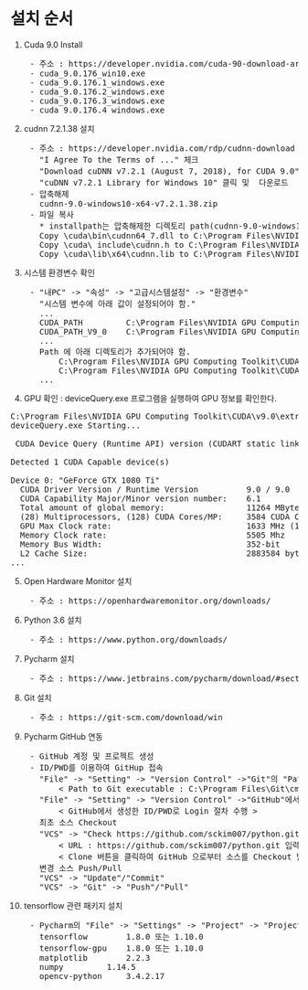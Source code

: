 # 설치 순서 #
1. Cuda 9.0 Install
<pre>
    - 주소 : https://developer.nvidia.com/cuda-90-download-archive?target_os=Windows&target_arch=x86_64&target_version=10&target_type=exelocal
    - cuda_9.0.176_win10.exe		<Base Package>
    - cuda_9.0.176.1_windows.exe	<Patch>
    - cuda_9.0.176.2_windows.exe	<Patch>
    - cuda_9.0.176.3_windows.exe	<Patch>
    - cuda_9.0.176.4_windows.exe	<Patch>
</pre>

2. cudnn 7.2.1.38 설치
<pre>
    - 주소 : https://developer.nvidia.com/rdp/cudnn-download
      "I Agree To the Terms of ..." 체크
      "Download cuDNN v7.2.1 (August 7, 2018), for CUDA 9.0" 클릭
      "cuDNN v7.2.1 Library for Windows 10" 클릭 및  다운로드
    - 압축해제
      cudnn-9.0-windows10-x64-v7.2.1.38.zip
    - 파일 복사
      * installpath는 압축해제한 디렉토리 path(cudnn-9.0-windows10-x64-v7.2.1.38)
      Copy <installpath>\cuda\bin\cudnn64_7.dll to C:\Program Files\NVIDIA GPU Computing Toolkit\CUDA\v9.0\bin.
      Copy <installpath>\cuda\ include\cudnn.h to C:\Program Files\NVIDIA GPU Computing Toolkit\CUDA\v9.0\include.
      Copy <installpath>\cuda\lib\x64\cudnn.lib to C:\Program Files\NVIDIA GPU Computing Toolkit\CUDA\v9.0\lib\x64.
</pre>

3. 시스템 환경변수 확인
<pre>
    - "내PC" -> "속성" -> "고급시스템설정" -> "환경변수"
      "시스템 변수에 아래 값이 설정되어야 함."
      ...
      CUDA_PATH 		C:\Program Files\NVIDIA GPU Computing Toolkit\CUDA\v9.0
      CUDA_PATH_V9_0	C:\Program Files\NVIDIA GPU Computing Toolkit\CUDA\v9.0
      ...
      Path 에 아래 디렉토리가 추가되어야 함.
          C:\Program Files\NVIDIA GPU Computing Toolkit\CUDA\v9.0\bin
          C:\Program Files\NVIDIA GPU Computing Toolkit\CUDA\v9.0\libnvvp
      ...      
</pre>

4. GPU 확인 : deviceQuery.exe 프로그램을 실행하여 GPU 정보를 확인한다.
<pre>
C:\Program Files\NVIDIA GPU Computing Toolkit\CUDA\v9.0\extras\demo_suite>deviceQuery.exe
deviceQuery.exe Starting...

 CUDA Device Query (Runtime API) version (CUDART static linking)

Detected 1 CUDA Capable device(s)

Device 0: "GeForce GTX 1080 Ti"
  CUDA Driver Version / Runtime Version          9.0 / 9.0
  CUDA Capability Major/Minor version number:    6.1
  Total amount of global memory:                 11264 MBytes (11811160064 bytes)
  (28) Multiprocessors, (128) CUDA Cores/MP:     3584 CUDA Cores
  GPU Max Clock rate:                            1633 MHz (1.63 GHz)
  Memory Clock rate:                             5505 Mhz
  Memory Bus Width:                              352-bit
  L2 Cache Size:                                 2883584 bytes
...
</pre>

5. Open Hardware Monitor 설치
<pre>
    - 주소 : https://openhardwaremonitor.org/downloads/
</pre>

6. Python 3.6 설치
<pre>
    - 주소 : https://www.python.org/downloads/
</pre>

7. Pycharm 설치
<pre>
    - 주소 : https://www.jetbrains.com/pycharm/download/#section=windows
</pre>

8. Git 설치
<pre>
    - 주소 : https://git-scm.com/download/win
</pre>

9. Pycharm GitHub 연동
<pre>
    - GitHub 계정 및 프로젝트 생성
    - ID/PWD를 이용하여 GitHup 접속
      "File" -> "Setting" -> "Version Control" ->"Git"의 "Path to Git executable" 필드에 "git.exe" Path 설정
          < Path to Git executable : C:\Program Files\Git\cmd\git.exe >
      "File" -> "Setting" -> "Version Control" ->"GitHub"에서
          < GitHub에서 생성한 ID/PWD로 Login 절차 수행 >
      최초 소스 Checkout
      "VCS" -> "Check https://github.com/sckim007/python.githttps://github.com/sckim007/python.gitout from version control" -> "Git"에서 
          < URL : https://github.com/sckim007/python.git 입력 후 Test 버튼 클릭>
          < Clone 버튼을 클릭하여 GitHub 으로부터 소스를 Checkout 받는다 >
      변경 소스 Push/Pull
      "VCS" -> "Update"/"Commit"
      "VCS" -> "Git" -> "Push"/"Pull"
</pre>

10. tensorflow 관련 패키지 설치
<pre>
    - Pycharm의 "File" -> "Settings" -> "Project" -> "Project Interpreter"에서 설치
      tensorflow 		1.8.0 또는 1.10.0
      tensorflow-gpu 	1.8.0 또는 1.10.0
      matplotlib 		2.2.3
      numpy 		1.14.5
      opencv-python 	3.4.2.17
</pre>

